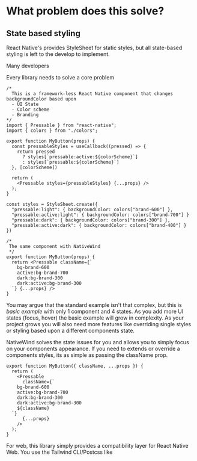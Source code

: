 # What problem does this solve?

## State based styling

React Native's provides StyleSheet for static styles, but all state-based styling is left to the develop to implement.

Many developers

Every library needs to solve a core problem

```tsx
/*
  This is a framework-less React Native component that changes backgroundColor based upon
  - UI State
  - Color scheme
  - Branding
*/
import { Pressable } from "react-native";
import { colors } from "./colors";

export function MyButton(props) {
  const pressableStyles = useCallback((pressed) => {
    return pressed
      ? styles[`pressable:active:${colorScheme}`]
      : styles[`pressable:${colorScheme}`]
  }, [colorScheme])

  return (
    <Pressable styles={pressableStyles} {...props} />
  );
}

const styles = StyleSheet.create({
  "pressable:light": { backgroundColor: colors["brand-600"] },
  "pressable:active:light": { backgroundColor: colors["brand-700"] }
  "pressable:dark": { backgroundColor: colors["brand-300"] },
  "pressable:active:dark": { backgroundColor: colors["brand-400"] }
})

/*
 The same component with NativeWind
 */
export function MyButton(props) {
  return <Pressable className={`
    bg-brand-600
    active:bg-brand-700
    dark:bg-brand-300
    dark:active:bg-brand-300
  `} {...props} />
}
```

You may argue that the standard example isn't that complex, but this is _basic example_ with only 1 component and 4 states. As you add more UI states (focus, hover) the basic example will grow in complexity. As your project grows you will also need more features like overriding single styles or styling based upon a different components state.

NativeWind solves the state issues for you and allows you to simply focus on your components appearance. If you need to extends or override a components styles, its as simple as passing the className prop.

```tsx
export function MyButton({ className, ...props }) {
  return (
    <Pressable
      className={`
    bg-brand-600
    active:bg-brand-700
    dark:bg-brand-300
    dark:active:bg-brand-300
    ${className}
  `}
      {...props}
    />
  );
}
```

For web, this library simply provides a compatibility layer for React Native Web. You use the Tailwind CLI/Postcss like
